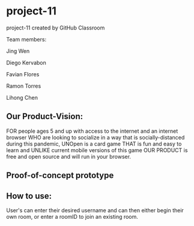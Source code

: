 # project-11
project-11 created by GitHub Classroom

Team members:

Jing Wen

Diego Kervabon

Favian Flores

Ramon Torres

Lihong Chen

## Our Product-Vision:
FOR people ages 5 and up with access to the internet and an internet browser WHO are looking to socialize in a way 
that is socially-distanced during this pandemic, UNOpen is a card game THAT is fun and easy to learn and UNLIKE 
current mobile versions of this game OUR PRODUCT is free and open source and will run in your browser.

## Proof-of-concept prototype

## How to use:
User's can enter their desired username and can then either begin their own room, or enter a roomID to join an existing room. 

